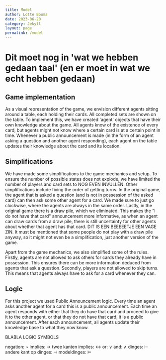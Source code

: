 ```yaml
---
title: Model 
author: Lotte Bouma
date: 2023-06-20
category: Jekyll
layout: page
permalink: /model
---
```


# Dit moet nog in 'wat we hebben gedaan taal' (en er moet in wat we echt hebben gedaan)

## Game implementation
As a visual representation of the game, we envision different agents sitting around a table, each holding their cards. All completed sets are shown on the table. To implement this, we have created 'agent' objects that have their own knowledge about the game. All agents know of the existence of every card, but agents might not know where a certain card is at a certain point in time. Whenever a public announcement is made (in the form of an agent asking a question and another agent responding), each agent on the table updates their knowledge about the card and its location.

## Simplifications
We have made some simplifications to the game mechanics and setup. To ensure the number of possible states does not explode, we have limited the number of players and card sets to NOG EVEN INVULLEN. 
Other simplifications include fixing the order of getting turns. In the original game, the agent that is asked a question (and is not in possession of the asked card) can then ask some other agent for a card. We made sure to just go clockwise, where the agents are always in the same order. Lastly, in the original game there is a draw pile, which we eliminated. This makes the "I do not have that card" announcement more informative, as when an agent can draw cards from a draw pile, there is still uncertainty for other agents about whether that agent has that card. DIT IS EEN BEEEEETJE EEN VAGE ZIN.
It must be mentioned that some people do not play with a draw pile anyway, so it might not even be a simplification, just another version of the game. 

Apart from the game mechanics, we also simplified some of the rules. Firstly, agents are not allowed to ask others for cards they already have in possession. This ensures there can be more information deduced from agents that ask a question. Secondly, players are not allowed to skip turns. This means that agents always have to ask for a card whenever they can.

## Logic
For this project we used Public Announcement logic. Every time an agent asks another agent for a card this is a public announcement. Each time an agent responds with either that they do have that card and proceed to give it to the other agent, or that they do not have that card, it is a public announcement. After each announcement, all agents update their knowledge base to what they now know. 

BLABLA LOGIC SYMBOLS

negation: $\neg$
implies: $\rightarrow$
twee kanten implies: $\leftrightarrow$
or: $\vee$
and: $\wedge$
dinges: $\vdash$
andere kant op dinges: $\dashv$
modeldinges: $\models$ 